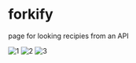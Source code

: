 # forkify
page for looking recipies from an API



![1](https://user-images.githubusercontent.com/2387874/95694327-17db2e80-0bf7-11eb-9a46-0de7eaf482aa.png)
![2](https://user-images.githubusercontent.com/2387874/95694325-17429800-0bf7-11eb-919a-4e740ce1a333.png)
![3](https://user-images.githubusercontent.com/2387874/95694323-16aa0180-0bf7-11eb-87f0-67f172060b35.png)

